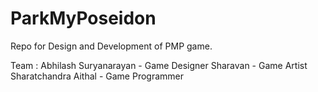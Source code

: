 # ParkMyPoseidon
Repo for Design and Development of PMP game.

Team :
Abhilash Suryanarayan - Game Designer
Sharavan - Game Artist
Sharatchandra Aithal - Game Programmer


